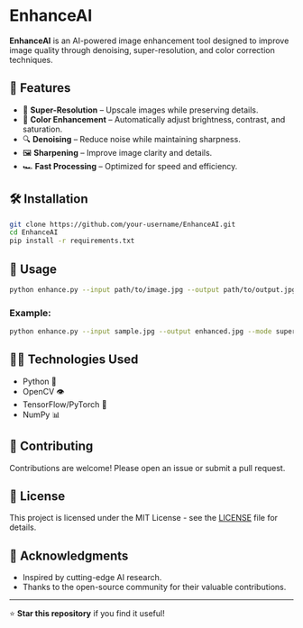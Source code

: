 # EnhanceAI

**EnhanceAI** is an AI-powered image enhancement tool designed to improve image quality through denoising, super-resolution, and color correction techniques. 

## 🚀 Features

- 📸 **Super-Resolution** – Upscale images while preserving details.
- 🎨 **Color Enhancement** – Automatically adjust brightness, contrast, and saturation.
- 🔍 **Denoising** – Reduce noise while maintaining sharpness.
- 🖼️ **Sharpening** – Improve image clarity and details.
- 🏎️ **Fast Processing** – Optimized for speed and efficiency.

## 🛠️ Installation

```sh
git clone https://github.com/your-username/EnhanceAI.git
cd EnhanceAI
pip install -r requirements.txt
```

## 📜 Usage

```sh
python enhance.py --input path/to/image.jpg --output path/to/output.jpg
```

### Example:
```sh
python enhance.py --input sample.jpg --output enhanced.jpg --mode super-res
```

## 🧑‍💻 Technologies Used

- Python 🐍
- OpenCV 👁️
- TensorFlow/PyTorch 🤖
- NumPy 📊

## 🤝 Contributing

Contributions are welcome! Please open an issue or submit a pull request.

## 📜 License

This project is licensed under the MIT License - see the [LICENSE](LICENSE) file for details.

## 🌟 Acknowledgments

- Inspired by cutting-edge AI research.
- Thanks to the open-source community for their valuable contributions.

---

⭐ **Star this repository** if you find it useful!
